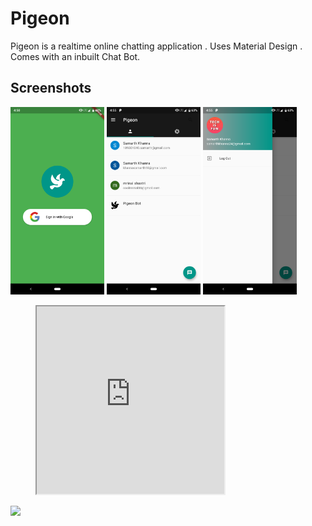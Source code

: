 # Pigeon
Pigeon is a realtime online chatting application .
Uses Material Design .
Comes with an inbuilt Chat Bot.

## Screenshots


<img src="https://github.com/SamiK28/Pigeon/blob/master/screenshots/1.png" height="300em" />  <img src="https://github.com/SamiK28/Pigeon/blob/master/screenshots/3.png" height="300em" />    <img src="https://github.com/SamiK28/Pigeon/blob/master/screenshots/4.png" height="300em" />

 

<figure class="video_container">
  <iframe src="https://raw.githubusercontent.com/SamiK28/Pigeon/master/screenshots/vid1.mp4" height="300em"> </iframe>
</figure>


<img src="https://raw.githubusercontent.com/SamiK28/Pigeon/master/screenshots/vid1.mp4" height="300em" />  
